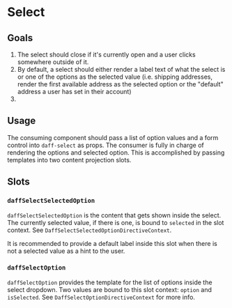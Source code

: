 # Select

## Goals
1. The select should close if it's currently open and a user clicks somewhere outside of it.
2. By default, a select should either render a label text of what the select is or one of the options as the selected value (i.e. shipping addresses, render the first available address as the selected option or the "default" address a user has set in their account)
3.

## Usage

The consuming component should pass a list of option values and a form control into `daff-select` as props. The consumer is fully in charge of rendering the options and selected option. This is accomplished by passing templates into two content projection slots.

## Slots
### `daffSelectSelectedOption`
`daffSelectSelectedOption` is the content that gets shown inside the select. The currently selected value, if there is one, is bound to `selected` in the slot context. See `DaffSelectSelectedOptionDirectiveContext`.

It is recommended to provide a default label inside this slot when there is not a selected value as a hint to the user.

### `daffSelectOption`
`daffSelectOption` provides the template for the list of options inside the select dropdown. Two values are bound to this slot context: `option` and `isSelected`. See `DaffSelectOptionDirectiveContext` for more info.
